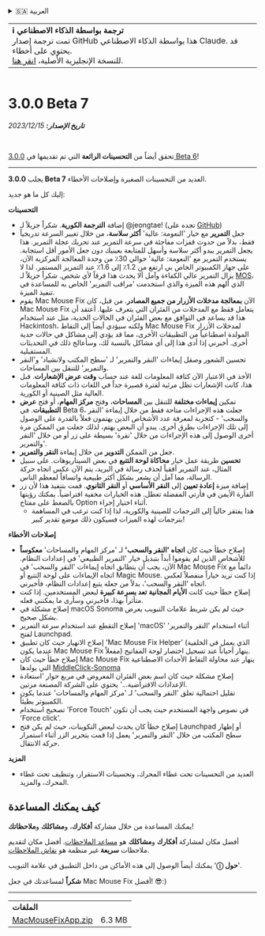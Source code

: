 <details>
<summary>🇸🇦 العربية</summary>

[🇬🇧 English (GitHub)](https://github.com/noah-nuebling/mac-mouse-fix/releases/tag/3.0.0-Beta-7)\
[🇦🇩 Català](https://redirect.macmousefix.com/?target=mmf-release&tag=3.0.0-Beta-7&locale=ca)\
[🇩🇪 Deutsch](https://redirect.macmousefix.com/?target=mmf-release&tag=3.0.0-Beta-7&locale=de)\
[🇪🇸 Español](https://redirect.macmousefix.com/?target=mmf-release&tag=3.0.0-Beta-7&locale=es)\
[🇫🇷 Français](https://redirect.macmousefix.com/?target=mmf-release&tag=3.0.0-Beta-7&locale=fr)\
[🇮🇩 Indonesia](https://redirect.macmousefix.com/?target=mmf-release&tag=3.0.0-Beta-7&locale=id)\
[🇮🇹 Italiano](https://redirect.macmousefix.com/?target=mmf-release&tag=3.0.0-Beta-7&locale=it)\
[🇭🇺 Magyar](https://redirect.macmousefix.com/?target=mmf-release&tag=3.0.0-Beta-7&locale=hu)\
[🇳🇱 Nederlands](https://redirect.macmousefix.com/?target=mmf-release&tag=3.0.0-Beta-7&locale=nl)\
[🇵🇱 Polski](https://redirect.macmousefix.com/?target=mmf-release&tag=3.0.0-Beta-7&locale=pl)\
[🇧🇷 Português (Brasil)](https://redirect.macmousefix.com/?target=mmf-release&tag=3.0.0-Beta-7&locale=pt-BR)\
[🇵🇹 Português (Portugal)](https://redirect.macmousefix.com/?target=mmf-release&tag=3.0.0-Beta-7&locale=pt-PT)\
[🇷🇴 Română](https://redirect.macmousefix.com/?target=mmf-release&tag=3.0.0-Beta-7&locale=ro)\
[🇸🇪 Svenska](https://redirect.macmousefix.com/?target=mmf-release&tag=3.0.0-Beta-7&locale=sv)\
[🇻🇳 Tiếng Việt](https://redirect.macmousefix.com/?target=mmf-release&tag=3.0.0-Beta-7&locale=vi)\
[🇹🇷 Türkçe](https://redirect.macmousefix.com/?target=mmf-release&tag=3.0.0-Beta-7&locale=tr)\
[🇨🇿 Čeština](https://redirect.macmousefix.com/?target=mmf-release&tag=3.0.0-Beta-7&locale=cs)\
[🇬🇷 Ελληνικά](https://redirect.macmousefix.com/?target=mmf-release&tag=3.0.0-Beta-7&locale=el)\
[🇷🇺 Русский](https://redirect.macmousefix.com/?target=mmf-release&tag=3.0.0-Beta-7&locale=ru)\
[🇺🇦 Українська](https://redirect.macmousefix.com/?target=mmf-release&tag=3.0.0-Beta-7&locale=uk)\
[🇮🇱 עברית](https://redirect.macmousefix.com/?target=mmf-release&tag=3.0.0-Beta-7&locale=he)\
**🇸🇦 العربية**\
[🇮🇳 हिन्दी](https://redirect.macmousefix.com/?target=mmf-release&tag=3.0.0-Beta-7&locale=hi)\
[🇹🇭 ไทย](https://redirect.macmousefix.com/?target=mmf-release&tag=3.0.0-Beta-7&locale=th)\
[🇨🇳 中文 (简体)](https://redirect.macmousefix.com/?target=mmf-release&tag=3.0.0-Beta-7&locale=zh-Hans)\
[🇨🇳 中文 (繁體)](https://redirect.macmousefix.com/?target=mmf-release&tag=3.0.0-Beta-7&locale=zh-Hant)\
[🇭🇰 中文（香港)](https://redirect.macmousefix.com/?target=mmf-release&tag=3.0.0-Beta-7&locale=zh-HK)\
[🇯🇵 日本語](https://redirect.macmousefix.com/?target=mmf-release&tag=3.0.0-Beta-7&locale=ja)\
[🇰🇷 한국어](https://redirect.macmousefix.com/?target=mmf-release&tag=3.0.0-Beta-7&locale=ko)\
[Help translate Mac Mouse Fix to different languages!](https://github.com/noah-nuebling/mac-mouse-fix/discussions/731)
</details>
<table align=><td>
<b>ℹ️ ترجمة بواسطة الذكاء الاصطناعي</b><br>
تمت ترجمة إصدار GitHub هذا بواسطة الذكاء الاصطناعي Claude. قد يحتوي على أخطاء.<br>
للنسخة الإنجليزية الأصلية، <a href="https://github.com/noah-nuebling/mac-mouse-fix/releases/tag/3.0.0-Beta-7">انقر هنا</a>.
</td></table>

<table></table>

# 3.0.0 Beta 7
***تاريخ الإصدار:** 15‏/12‏/2023*

<br>

تحقق أيضاً من **التحسينات الرائعة** التي تم تقديمها في [3.0.0 Beta 6](https://redirect.macmousefix.com/?target=mmf-release&tag=3.0.0-Beta-6&locale=ar)!


---

يجلب **3.0.0 Beta 7** العديد من التحسينات الصغيرة وإصلاحات الأخطاء.

إليك كل ما هو جديد:

**التحسينات**

- إضافة **الترجمة الكورية**. شكراً جزيلاً لـ @jeongtae! (تجده على [GitHub](https://github.com/jeongtae))
- جعل **التمرير** مع خيار 'النعومة: عالية' **أكثر سلاسة**، من خلال تغيير السرعة تدريجياً فقط، بدلاً من حدوث قفزات مفاجئة في سرعة التمرير عند تحريك عجلة التمرير. هذا يجعل التمرير يبدو أكثر سلاسة وأسهل للمتابعة بعينيك دون جعل الأمور أقل استجابة. يستخدم التمرير مع 'النعومة: عالية' حوالي 30٪ من وحدة المعالجة المركزية الآن، على جهاز الكمبيوتر الخاص بي ارتفع من 1.2٪ إلى 1.6٪ عند التمرير المستمر. لذا لا يزال التمرير عالي الكفاءة وآمل ألا يحدث هذا فرقاً لأي شخص. شكراً جزيلاً لـ [MOS](https://mos.caldis.me/)، الذي ألهم هذه الميزة والذي استخدمت 'مراقب التمرير' الخاص به للمساعدة في تنفيذ الميزة.
- يقوم Mac Mouse Fix الآن **بمعالجة مدخلات الأزرار من جميع المصادر**. من قبل، كان Mac Mouse Fix يتعامل فقط مع المدخلات من الفئران التي يتعرف عليها. أعتقد أن هذا قد يساعد في التوافق مع بعض الفئران في الحالات الحدية، مثل عند استخدام Hackintosh، ولكنه سيؤدي أيضاً إلى التقاط Mac Mouse Fix لمدخلات الأزرار المولدة اصطناعياً من التطبيقات الأخرى، مما قد يؤدي إلى مشاكل في حالات حدية أخرى. أخبرني إذا أدى هذا إلى أي مشاكل بالنسبة لك، وسأعالج ذلك في التحديثات المستقبلية.
- تحسين الشعور وصقل إيماءات 'النقر والتمرير' لـ 'سطح المكتب ولانشباد' و'النقر والتمرير' للتنقل بين المساحات.
- الأخذ في الاعتبار الآن كثافة المعلومات للغة عند حساب **وقت عرض الإشعارات**. قبل هذا، كانت الإشعارات تظل مرئية لفترة قصيرة جداً في اللغات ذات كثافة المعلومات العالية مثل الصينية أو الكورية.
- تمكين **إيماءات مختلفة** للتنقل بين **المساحات**، وفتح **مركز المهام**، أو فتح **عرض التطبيقات**. في Beta 6، جعلت هذه الإجراءات متاحة فقط من خلال إيماءة 'النقر والسحب' - كتجربة لمعرفة عدد الأشخاص الذين يهتمون فعلاً بالقدرة على الوصول إلى تلك الإجراءات بطرق أخرى. يبدو أن البعض يهتم، لذلك جعلت من الممكن مرة أخرى الوصول إلى هذه الإجراءات من خلال 'نقرة' بسيطة على زر أو من خلال 'النقر والتمرير'.
- جعل من الممكن **التدوير** من خلال إيماءة **النقر والتمرير**.
- **تحسين** طريقة عمل خيار **محاكاة لوحة التتبع** في بعض السيناريوهات. على سبيل المثال، عند التمرير أفقياً لحذف رسالة في البريد، يتم الآن عكس اتجاه حركة الرسالة، مما آمل أن يشعر بشكل أكثر طبيعية واتساقاً لمعظم الناس.
- إضافة ميزة **إعادة تعيين** إلى **النقر الأساسي** أو **النقر الثانوي**. قمت بتنفيذ هذا لأن زر الفأرة الأيمن في فأرتي المفضلة تعطل. هذه الخيارات مخفية افتراضياً. يمكنك رؤيتها بالضغط على مفتاح Option أثناء اختيار إجراء.
  - هذا يفتقر حالياً إلى الترجمات للصينية والكورية، لذا إذا كنت ترغب في المساهمة بترجمات لهذه الميزات فسيكون ذلك موضع تقدير كبير!

**إصلاحات الأخطاء**

- إصلاح خطأ حيث كان **اتجاه 'النقر والسحب'** لـ 'مركز المهام والمساحات' **معكوساً** للأشخاص الذين لم يقوموا أبداً بتبديل خيار 'التمرير الطبيعي' في إعدادات النظام. الآن، يجب أن يتطابق اتجاه إيماءات 'النقر والسحب' في Mac Mouse Fix دائماً مع اتجاه الإيماءات على لوحة التتبع أو Magic Mouse. إذا كنت تريد خياراً منفصلاً لعكس اتجاه 'النقر والسحب'، بدلاً من جعله يتبع إعدادات النظام، فأخبرني.
- إصلاح خطأ حيث كانت **الأيام المجانية** **تعد بسرعة كبيرة** لبعض المستخدمين. إذا كنت متأثراً بهذا، فأخبرني وسأرى ما يمكنني فعله.
- إصلاح مشكلة في macOS Sonoma حيث لم يكن شريط علامات التبويب يعرض بشكل صحيح.
- إصلاح التقطع عند استخدام سرعة التمرير 'macOS' أثناء استخدام 'النقر والتمرير' لفتح Launchpad.
- إصلاح الانهيار حيث كان تطبيق 'Mac Mouse Fix Helper' (الذي يعمل في الخلفية عندما يكون Mac Mouse Fix مفعلاً) ينهار أحياناً عند تسجيل اختصار لوحة المفاتيح.
- إصلاح خطأ حيث كان Mac Mouse Fix ينهار عند محاولة التقاط الأحداث الاصطناعية التي يولدها [MiddleClick-Sonoma](https://github.com/artginzburg/MiddleClick-Sonoma)
- إصلاح مشكلة حيث كان اسم بعض الفئران المعروض في مربع حوار 'استعادة الإعدادات الافتراضية...' يحتوي على الشركة المصنعة مرتين.
- تقليل احتمالية تعلق 'النقر والسحب' لـ 'مركز المهام والمساحات' عندما يكون الكمبيوتر بطيئاً.
- تصحيح استخدام 'Force Touch' في نصوص واجهة المستخدم حيث يجب أن تكون 'Force click'.
- إصلاح خطأ كان يحدث لبعض التكوينات، حيث لم يكن فتح Launchpad أو إظهار سطح المكتب من خلال 'النقر والتمرير' يعمل إذا قمت بتحرير الزر أثناء استمرار حركة الانتقال.

**المزيد**

- العديد من التحسينات تحت غطاء المحرك، وتحسينات الاستقرار، وتنظيف تحت غطاء المحرك، والمزيد.

## كيف يمكنك المساعدة

يمكنك المساعدة من خلال مشاركة **أفكارك**، و**مشاكلك** و**ملاحظاتك**!

أفضل مكان لمشاركة **أفكارك** و**مشاكلك** هو [مساعد الملاحظات](https://noah-nuebling.github.io/mac-mouse-fix-feedback-assistant/?type=bug-report).
أفضل مكان لتقديم ملاحظات **سريعة** غير منظمة هو [نقاش الملاحظات](https://github.com/noah-nuebling/mac-mouse-fix/discussions/366).

يمكنك أيضاً الوصول إلى هذه الأماكن من داخل التطبيق في علامة التبويب '**ⓘ حول**'.

**شكراً** لمساعدتك في جعل Mac Mouse Fix أفضل! 😎:)

---

<table align="start">
<tr>
    <td colspan=2>
        <b>الملفات</b>
    </td>
</tr>
<tr>
    <td><a href="https://github.com/noah-nuebling/mac-mouse-fix/releases/download/3.0.0-Beta-7/MacMouseFixApp.zip">MacMouseFixApp.zip</a></td>
    <td>6.3 MB</td>
</tr>
</table>